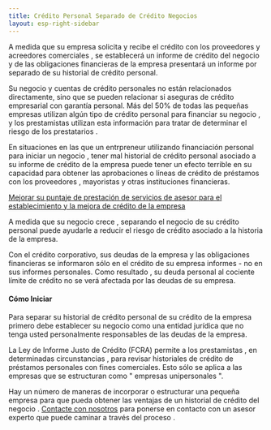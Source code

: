 ```yaml
---
title: Crédito Personal Separado de Crédito Negocios
layout: esp-right-sidebar
---
```

A medida que su empresa solicita y recibe el crédito con los proveedores y acreedores comerciales , se establecerá un informe de crédito del negocio y de las obligaciones financieras de la empresa presentará un informe por separado de su historial de crédito personal.

Su negocio y cuentas de crédito personales no están relacionados directamente, sino que se pueden relacionar si aseguras de crédito empresarial con garantía personal. Más del 50% de todas las pequeñas empresas utilizan algún tipo de crédito personal para financiar su negocio , y los prestamistas utilizan esta información para tratar de determinar el riesgo de los prestatarios .

En situaciones en las que un entrpreneur utilizando financiación personal para iniciar un negocio , tener mal historial de crédito personal asociado a su informe de crédito de la empresa puede tener un efecto terrible en su capacidad para obtener las aprobaciones o líneas de crédito de préstamos con los proveedores , mayoristas y otras instituciones financieras.

[Mejorar su puntaje de prestación de servicios de asesor para el establecimiento y la mejora de crédito de la empresa](/créditos-empresa)

A medida que su negocio crece , separando el negocio de su crédito personal puede ayudarle a reducir el riesgo de crédito asociado a la historia de la empresa.

Con el crédito corporativo, sus deudas de la empresa y las obligaciones financieras se informaron sólo en el crédito de su empresa informes - no en sus informes personales. Como resultado , su deuda personal al cociente límite de crédito no se verá afectada por las deudas de su empresa.

<h4>Cómo Iniciar</h4>
Para separar su historial de crédito personal de su crédito de la empresa primero debe establecer su negocio como una entidad jurídica que no tenga usted personalmente responsables de las deudas de la empresa.

La Ley de Informe Justo de Crédito (FCRA) permite a los prestamistas , en determinadas circunstancias , para revisar historiales de crédito de préstamos personales con fines comerciales. Esto sólo se aplica a las empresas que se estructuran como " empresas unipersonales ".

Hay un número de maneras de incorporar o estructurar una pequeña empresa para que pueda obtener las ventajas de un historial de crédito del negocio . [Contacte con nosotros](/contactenos) para ponerse en contacto con un asesor experto que puede caminar a través del proceso .